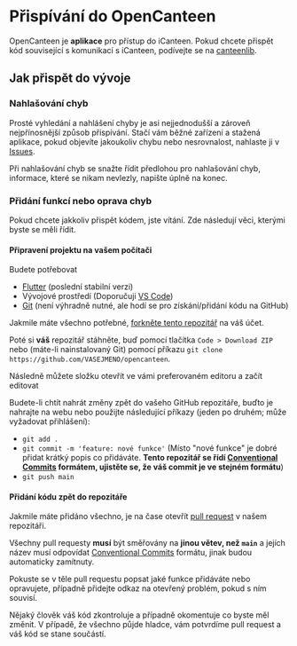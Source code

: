 # Přispívání do OpenCanteen
OpenCanteen je **aplikace** pro přístup do iCanteen. Pokud chcete přispět kód související s komunikací s iCanteen, podívejte se na [canteenlib](https://github.com/hernikplays/canteenlib).

## Jak přispět do vývoje
### Nahlašování chyb
Prosté vyhledání a nahlášení chyby je asi nejjednodušší a zároveň nejpřínosnější způsob přispívání. Stačí vám běžné zařízení a stažená aplikace, pokud objevíte jakoukoliv chybu nebo nesrovnalost, nahlaste ji v [Issues](https://github.com/hernikplays/opencanteen/issues/new/choose).

Při nahlašování chyb se snažte řídit předlohou pro nahlašování chyb, informace, které se nikam nevlezly, napište úplně na konec.
### Přidání funkcí nebo oprava chyb
Pokud chcete jakkoliv přispět kódem, jste vítání. Zde následují věci, kterými byste se měli řídit.

#### Připravení projektu na vašem počítači
Budete potřebovat
- [Flutter](https://flutter.dev) (poslední stabilní verzi)
- Vývojové prostředí (Doporučuji [VS Code](https://code.visualstudio.com))
- [Git](https://git-scm.org) (není výhradně nutné, ale hodí se pro získání/přidání kódu na GitHub)

Jakmile máte všechno potřebné, [forkněte tento repozitář](https://docs.github.com/en/get-started/quickstart/fork-a-repo) na váš účet.

Poté si **váš** repozitář stáhněte, buď pomocí tlačítka `Code > Download ZIP` nebo (máte-li nainstalovaný Git) pomocí příkazu `git clone https://github.com/VASEJMENO/opencanteen`.

Následně můžete složku otevřít ve vámi preferovaném editoru a začít editovat

Budete-li chtít nahrát změny zpět do vašeho GitHub repozitáře, buďto je nahrajte na webu nebo použijte následující příkazy (jeden po druhém; může vyžadovat přihlášení):
- `git add .`
- `git commit -m 'feature: nové funkce'` (Místo "nové funkce" je dobré přidat krátký popis co přidáváte. **Tento repozitář se řídí [Conventional Commits](https://www.conventionalcommits.org/en/v1.0.0/) formátem, ujistěte se, že váš commit je ve stejném formátu**)
- `git push main`

#### Přidání kódu zpět do repozitáře
Jakmile máte přidáno všechno, je na čase otevřít [pull request](https://docs.github.com/en/pull-requests/collaborating-with-pull-requests/proposing-changes-to-your-work-with-pull-requests/creating-a-pull-request-from-a-fork) v našem repozitáři.

Všechny pull requesty **musí** být směřovány na **jinou větev, než `main`** a jejích název musí odpovídat [Conventional Commits](https://www.conventionalcommits.org/en/v1.0.0/) formátu, jinak budou automaticky zamítnuty.

Pokuste se v těle pull requestu popsat jaké funkce přidáváte nebo opravujete, případně přidejte odkaz na otevřený problém, pokud s ním souvisí.

Nějaký člověk váš kód zkontroluje a případně okomentuje co byste měl změnit. V případě, že všechno půjde hladce, vám potvrdíme pull request a váš kód se stane součástí.
